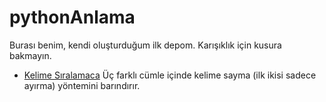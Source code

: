 # pythonAnlama
Burası benim, kendi oluşturduğum ilk depom. Karışıklık için kusura bakmayın.
* [Kelime Sıralamaca](kelimeSiralamaca.py) Üç farklı cümle içinde kelime sayma (ilk ikisi sadece ayırma) yöntemini barındırır.
